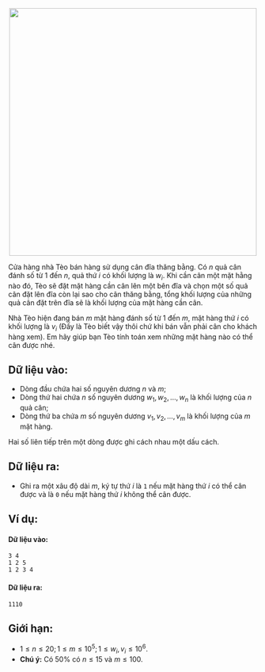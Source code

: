 <center><img src = "/images/problems/383/BLSCALES.jpg" width = 500px></center>

Cửa hàng nhà Tèo bán hàng sử dụng cân đĩa thăng bằng. Có $n$ quả cân đánh số từ $1$ đến $n$, quả thứ $i$ có khối lượng là $w_i$. Khi cần cân một mặt hằng nào đó, Tèo sẽ đặt mặt hàng cần cân lên một bên đĩa và chọn một số quả cân đặt lên đĩa còn lại sao cho cân thăng bằng, tổng khối lượng của những quả cân đặt trên đĩa sẽ là khối lượng của mặt hàng cần cân.

Nhà Tèo hiện đang bán $m$ mặt hàng đánh số từ $1$ đến $m$, mặt hàng thứ $i$ có khối lượng là $v_i$ (Đấy là Tèo biết vậy thôi chứ khi bán vẫn phải cân cho khách hàng xem). Em hãy giúp bạn Tèo tính toán xem những mặt hàng nào có thể cân được nhé.

## Dữ liệu vào:
- Dòng đầu chứa hai số nguyên dương $n$ và $m$;
- Dòng thứ hai chứa $n$ số nguyên dương $w_1, w_2, …, w_n$ là khối lượng của $n$ quả cân;
- Dòng thứ ba chứa $m$ số nguyên dương $v_1, v_2, …, v_m$ là khối lượng của $m$ mặt hàng.

Hai số liên tiếp trên một dòng được ghi cách nhau một dấu cách.

## Dữ liệu ra:
- Ghi ra một xâu độ dài $m$, ký tự thứ $i$ là `1` nếu mặt hàng thứ $i$ có thể cân được và là `0` nếu mặt hàng thứ $i$ không thể cân được.

## Ví dụ:
#### Dữ liệu vào:
```
3 4
1 2 5
1 2 3 4
```

#### Dữ liệu ra:
```
1110
```

## Giới hạn:
- $1 ≤ n ≤ 20; 1 ≤ m ≤ 10^5; 1 ≤ w_i, v_i ≤ 10^6$.
- **Chú ý:** Có $50\%$ có $n ≤ 15$ và $m ≤ 100$.